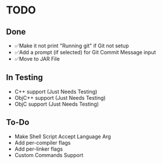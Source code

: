 # TODO
## Done
- ✅Make it not print "Running git" if Git not setup
- ✅Add a prompt (if selected) for Git Commit Message input
- ✅Move to JAR File
## In Testing
- C++ support (Just Needs Testing)
- ObjC++ support (Just Needs Testing)
- ObjC support (Just Needs Testing)
## To-Do
- Make Shell Script Accept Language Arg
- Add per-compiler flags
- Add per-linker flags
- Custom Commands Support